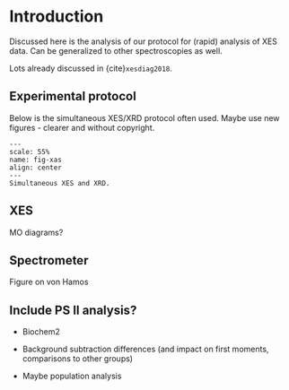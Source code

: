 <!-- #raw -->
# Introduction

Discussed here is the analysis of our protocol for (rapid) analysis of XES data. Can be generalized to other spectroscopies as well.

Lots already discussed in {cite}`xesdiag2018`.

## Experimental protocol

Below is the simultaneous XES/XRD protocol often used. Maybe use new figures - clearer and without copyright.

```{figure} /imgs/setup.png
---
scale: 55%
name: fig-xas
align: center
---
Simultaneous XES and XRD.
```

## XES

MO diagrams?

## Spectrometer

Figure on von Hamos

## Include PS II analysis?

- Biochem2

- Background subtraction differences (and impact on first moments, comparisons to other groups)

- Maybe population analysis
<!-- #endraw -->